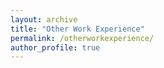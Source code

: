 ```yaml
---
layout: archive
title: "Other Work Experience"
permalink: /otherworkexperience/
author_profile: true
---
```

